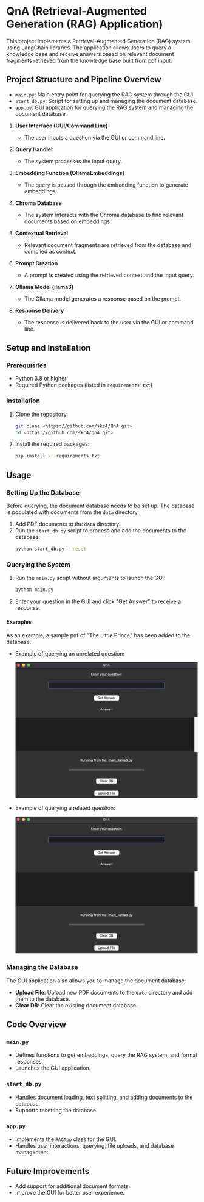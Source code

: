 # QnA (Retrieval-Augmented Generation (RAG) Application)

This project implements a Retrieval-Augmented Generation (RAG) system using LangChain libraries. The application allows users to query a knowledge base and receive answers based on relevant document fragments retrieved from the knowledge base built from pdf input.

## Project Structure and Pipeline Overview

- `main.py`: Main entry point for querying the RAG system through the GUI.
- `start_db.py`: Script for setting up and managing the document database.
- `app.py`: GUI application for querying the RAG system and managing the document database.

1. **User Interface (GUI/Command Line)**
    - The user inputs a question via the GUI or command line.

2. **Query Handler**
    - The system processes the input query.

3. **Embedding Function (OllamaEmbeddings)**
    - The query is passed through the embedding function to generate embeddings.

4. **Chroma Database**
    - The system interacts with the Chroma database to find relevant documents based on embeddings.

5. **Contextual Retrieval**
    - Relevant document fragments are retrieved from the database and compiled as context.

6. **Prompt Creation**
    - A prompt is created using the retrieved context and the input query.

7. **Ollama Model (llama3)**
    - The Ollama model generates a response based on the prompt.

8. **Response Delivery**
    - The response is delivered back to the user via the GUI or command line.

## Setup and Installation

### Prerequisites

- Python 3.8 or higher
- Required Python packages (listed in `requirements.txt`)

### Installation

1. Clone the repository:
    ```bash
    git clone <https://github.com/skc4/QnA.git>
    cd <https://github.com/skc4/QnA.git>
    ```

2. Install the required packages:
    ```bash
    pip install -r requirements.txt
    ```

## Usage

### Setting Up the Database

Before querying, the document database needs to be set up. The database is populated with documents from the `data` directory.

1. Add PDF documents to the `data` directory.
2. Run the `start_db.py` script to process and add the documents to the database:
    ```bash
    python start_db.py --reset
    ```

### Querying the System

1. Run the `main.py` script without arguments to launch the GUI:
    ```bash
    python main.py
    ```

2. Enter your question in the GUI and click "Get Answer" to receive a response.

#### Examples
As an example, a sample pdf of "The Little Prince" has been added to the database.
- Example of querying an unrelated question:
  
  ![Unrelated Question](./examples/elonmuskexample.gif)

- Example of querying a related question:
  
  ![Related Question](./examples/littleprinceexample.gif)

### Managing the Database

The GUI application also allows you to manage the document database:

- **Upload File**: Upload new PDF documents to the `data` directory and add them to the database.
- **Clear DB**: Clear the existing document database.

## Code Overview

### `main.py`

- Defines functions to get embeddings, query the RAG system, and format responses.
- Launches the GUI application.

### `start_db.py`

- Handles document loading, text splitting, and adding documents to the database.
- Supports resetting the database.

### `app.py`

- Implements the `RAGApp` class for the GUI.
- Handles user interactions, querying, file uploads, and database management.

## Future Improvements

- Add support for additional document formats.
- Improve the GUI for better user experience.